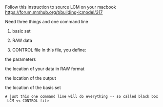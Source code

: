 Follow this instruction to source LCM on your macbook https://forum.mrshub.org/t/building-lcmodel/317 

Need three things and one command line

1. basic set


2. RAW data


3. CONTROL file
In this file, you define:

the parameters

the location of your data in RAW format

the location of the output

the location of the basis set


```
# just this one command line will do everything -- so called black box
 LCM << CONTROL file
```  
